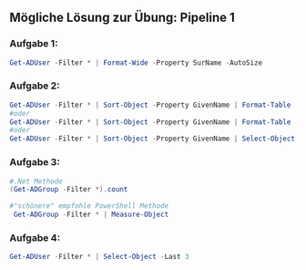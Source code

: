 ## Mögliche Lösung zur Übung: Pipeline 1

### Aufgabe 1:
```powershell
Get-ADUser -Filter * | Format-Wide -Property SurName -AutoSize
``` 

### Aufgabe 2:
```powershell
Get-ADUser -Filter * | Sort-Object -Property GivenName | Format-Table
#oder
Get-ADUser -Filter * | Sort-Object -Property GivenName | Format-Table -Property GivenName,SurName,Name
#oder
Get-ADUser -Filter * | Sort-Object -Property GivenName | Select-Object -Property GivenName,SurName,Name
```

### Aufgabe 3:
```powershell
#.Net Methode
(Get-ADGroup -Filter *).count

#"schönere" empfohle PowerShell Methode
 Get-ADGroup -Filter * | Measure-Object
```

### Aufgabe 4:
```powershell
Get-ADUser -Filter * | Select-Object -Last 3
```

